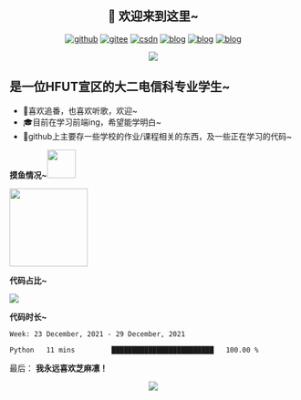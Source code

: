 <h2 align="center">👋 欢迎来到这里~</h2>


<p align="center">
  <a href="https://github.com/sunshineclover"><img src="https://img.shields.io/badge/GitHub-ff79c6" alt="github"></a>
  <a href="https://gitee.com/gentlewindlion"><img src="https://img.shields.io/badge/Gitee-fe7300" alt="gitee"></a>
  <a href="https://blog.csdn.net/sunshineclover"><img src="https://img.shields.io/badge/CSDN-cf000e" alt="csdn"></a>
  <a href="https://gentlewindlion.gitee.io/"><img src="https://img.shields.io/badge/blog-green" alt="blog"></a>
  <a href="https://space.bilibili.com/249396108"><img src="https://img.shields.io/badge/bilibili-pink" alt="blog"></a>
  <a href="https://www.zhihu.com/people/sunshineclover"><img src="https://img.shields.io/badge/zhihu-blue" alt="blog"></a>
</p>

<div style="text-align:center"><img src="https://i.ibb.co/b6GmWWT/2.jpg" /></div>

<h2>是一位HFUT宣区的大二电信科专业学生~</h2>

- 🔭喜欢追番，也喜欢听歌，欢迎~
- 🎓目前在学习前端ing，希望能学明白~
- 🌱github上主要存一些学校的作业/课程相关的东西，及一些正在学习的代码~


**摸鱼情况~**<img src="https://media.giphy.com/media/mGcNjsfWAjY5AEZNw6/giphy.gif" width="50">

<img align="" height="137px" src="https://github-readme-stats.vercel.app/api?username=sunshineclover&hide_title=true&hide_border=true&show_icons=true&include_all_commits=true&line_height=21&bg_color=0,EC6C6C,FFD479,FFFC79,73FA79&theme=graywhite&locale=cn" />


**代码占比~**

<img align="center" src="https://github-readme-stats.vercel.app/api/top-langs/?username=sunshineclover&layout=compact" />


**代码时长~**

<!--START_SECTION:waka-->
```text
Week: 23 December, 2021 - 29 December, 2021

Python   11 mins         █████████████████████████   100.00 % 
```
<!--END_SECTION:waka-->

最后：
**我永远喜欢芝麻凛！**

<div style="text-align:center"><img src="https://i.ibb.co/p178xRs/1633511536007.jpg" /></div>



